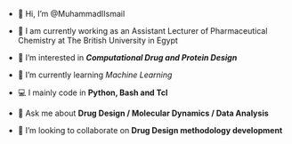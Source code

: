 - 👋 Hi, I’m @MuhammadIIsmail

- 🔭 I am currently working as an Assistant Lecturer of Pharmaceutical Chemistry at The British University in Egypt

- 👀 I’m interested in ***Computational Drug and Protein Design***

- 🌱 I’m currently learning *Machine Learning*

- 💻 I mainly code in **Python, Bash and Tcl**

- 💬 Ask me about **Drug Design / Molecular Dynamics / Data Analysis**

- 💞️ I’m looking to collaborate on **Drug Design methodology development**

<!---
MuhammadIIsmail/MuhammadIIsmail is a ✨ special ✨ repository because its `README.md` (this file) appears on your GitHub profile.
You can click the Preview link to take a look at your changes.
--->
